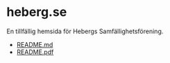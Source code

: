 # heberg.se

En tillfällig hemsida för Hebergs Samfällighetsförening.

- [README.md](README.md)
- [README.pdf](README.pdf)
